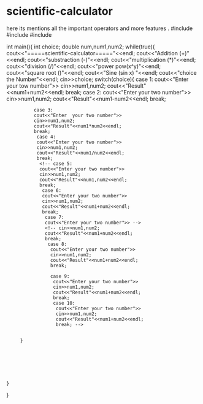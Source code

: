 # scientific-calculator
here its mentions all the important operators and more features .
#include<iostream>
#include<cmaths>
#include<cstdlib>

int main(){
    int choice;
    double num,num1,num2;
    while(true){
        cout<<"=====scientific-calculator====="<<endl;
        cout<<"Addition (+)"<<endl;
         cout<<"substraction (-)"<<endl;
          cout<<"multiplication (*)"<<endl;
           cout<<"division (/)"<<endl;
            cout<<"power pow(x^y)"<<endl;
             cout<<"square root ()"<<endl; 
              cout<<"Sine (sin x) "<<endl;
              cout<<"choice the Number"<<endl;
              cin>>choice;
        switch(choice){
            case 1:
            cout<<"Enter your tow number">>
            cin>>num1,num2;
            cout<<"Result"<<num1+num2<<endl;
            break;
             case 2:
             cout<<"Enter your two number">>
             cin>>num1,num2;
             cout<<"Result"<<num1-num2<<endl;
             break;

              case 3:
              cout<<"Enter  your two number">>
              cin>>num1,num2;
              cout<<"Result"<<num1*num2<<endl;
              break;
               case 4:
               cout<<"Enter your two number">>
               cin>>num1,num2;
               cout<<"Result"<<num1/num2<<endl;
               break;
                <!-- case 5:
                cout<<"Enter your two number">>
                cin>>num1,num2;
                cout<<"Result"<<num1,num2<<endl;
                break;
                 case 6:
                 cout<<"Enter your two number">>
                 cin>>num1,num2;
                 cout<<"Result"<<num1+num2<<endl;
                 break;
                  case 7:
                  cout<<"Enter your two number">> -->
                  <!-- cin>>num1,num2;
                  cout<<"Result"<<num1+num2<<endl;
                  break;
                   case 8:
                    cout<<"Enter your two number">>
                    cin>>num1,num2;
                    cout<<"Result"<<num1+num2<<endl;
                    break;

                    case 9:
                     cout<<"Enter your two number">>
                     cin>>num1,num2;
                     cout<<"Result"<<num1+num2<<endl;
                     break;
                     case 10:
                      cout<<"Enter your two number">>
                      cin>>num1,num2;
                      cout<<"Result"<<num1+num2<<endl;
                      break; -->


         }   
          

            

        

      
    }

}